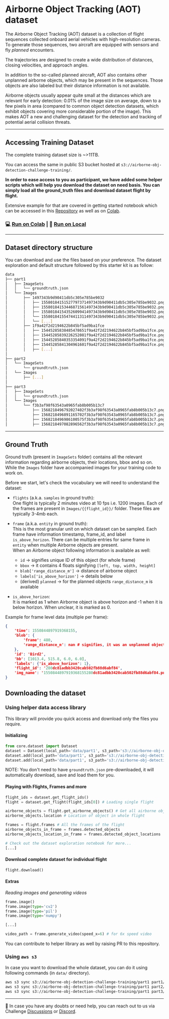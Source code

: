 # Airborne Object Tracking (AOT) dataset

The Airborne Object Tracking (AOT) dataset is a collection of flight sequences collected onboard aerial vehicles with high-resolution cameras. To generate those sequences, two aircraft are equipped with sensors and fly _planned_ encounters.

The trajectories are designed to create a wide distribution of distances, closing velocities, and approach angles. 

In addition to the so-called planned aircraft, AOT also contains other unplanned airborne objects, which may be present in the sequences.
Those objects are also labeled but their distance information is not available.

Airborne objects usually appear quite small at the distances which are relevant for early detection: 0.01% of the image size on average, down to a few pixels in area (compared to common object detection datasets, which exhibit objects covering more considerable portion of the image). This makes AOT a new and challenging dataset for the detection and tracking of potential aerial collision threats. 


------

## Accessing Training Dataset

The complete training dataset size is ~>11TB.

You can access the same in public S3 bucket hosted at `s3://airborne-obj-detection-challenge-training/`.

**In order to ease access to you as participant, we have added some helper scripts which will help you download the dataset on need basis.
You can simply load all the ground_truth files and download dataset flight by flight.**

Extensive example for that are covered in getting started notebook which can be accessed in this [Repository](/-/blob/master/data/dataset-playground.ipynb) as well as on [Colab](https://colab.research.google.com/drive/1B5Gevpg6GIlfMRRfiG79V8Foz13_ncUr).

### 💻 **[Run on Colab](https://colab.research.google.com/drive/1B5Gevpg6GIlfMRRfiG79V8Foz13_ncUr) | 💪 [Run on Local](/-/blob/master/data/dataset-playground.ipynb)**

------

## Dataset directory structure

You can download and use the files based on your preference. The dataset exploration and default structure followed by this starter kit is as follow:

```bash
data
├── part1
│   ├── ImageSets
│   │   └── groundtruth.json
│   └── Images
│       ├── 1497343b9d90411db5c305e785be9032
│       │   ├── 15580184151527797371497343b9d90411db5c305e785be9032.png
│       │   ├── 15580184153446871561497343b9d90411db5c305e785be9032.png
│       │   ├── 15580184154352609941497343b9d90411db5c305e785be9032.png
│       │   └── 15580184155474411311497343b9d90411db5c305e785be9032.png
│       │   └── [...]
│       ├── 1f9a42f2d2194622b845bf5ad9ba1fce
│       │   ├── 15445285838485478651f9a42f2d2194622b845bf5ad9ba1fce.png
│       │   ├── 15445285839226252081f9a42f2d2194622b845bf5ad9ba1fce.png
│       │   ├── 15445285840353354091f9a42f2d2194622b845bf5ad9ba1fce.png
│       │   ├── 15445285841304961601f9a42f2d2194622b845bf5ad9ba1fce.png
│       │   ├── [...]
│  
├── part2
│   └── ImageSets
│       └── groundtruth.json
│   └── Images
│       ├── [...]
│  
├── part3
│   ├── ImageSets
│   │   └── groundtruth.json
│   └── Images
│       └── f3b3af98f63543a0965fab8b005b13c7
│           ├── 1568218496792027402f3b3af98f63543a0965fab8b005b13c7.png
│           ├── 1568218496891165702f3b3af98f63543a0965fab8b005b13c7.png
│           ├── 1568218496986100575f3b3af98f63543a0965fab8b005b13c7.png
│           ├── 1568218497082896562f3b3af98f63543a0965fab8b005b13c7.png
```

-------

## Ground Truth

Ground truth (present in `ImageSets` folder) contains all the relevant information regarding airborne objects, their locations, bbox and so on.
While the `Images` folder have accompanied images for your training code to work on.

Before we start, let's check the vocabulary we will need to understand the dataset:

* `flights` (a.k.a. `samples` in ground truth):<br>
  One flight is typically 2 minutes video at 10 fps i.e. 1200 images. Each of the frames are present in `Images/{{flight_id}}/` folder. These files are typically 3-4mb each.


* `frame` (a.k.a. `entity` in ground truth):<br>
  This is the most granular unit on which dataset can be sampled. Each frame have information timestamp, frame_id, and label `is_above_horizon`.
  There can be multiple entries for same frame in `entity` when multiple Airborne objects are present.<br>
  When an Airborne object following information is available as well:
  - `id` -> signifies unique ID of this object (for whole frame)
  - `bbox` -> it contains 4 floats signifying `[left, top, width, height]`
  - `blob['range_distance_m']` -> distance of airborne object
  - `labels['is_above_horizon']` -> details below
  - (derived) `planned` -> for the planned objects `range_distance_m` is available
    

* `is_above_horizon`:<br>
  It is marked as 1 when Airborne object is above horizon and -1 when it is below horizon. When unclear, it is marked as 0.

Example for frame level data (multiple per frame):

```json
{
    'time': 1550844897919368155,
    'blob': {
        'frame': 480,
        'range_distance_m': nan # signifies, it was an unplanned object
    },
    'id': 'Bird2',
    'bb': [1013.4, 515.8, 6.0, 6.0],
    'labels': {'is_above_horizon': 1},
    'flight_id': '280dc81adbb3420cab502fb88d6abf84',
    'img_name': '1550844897919368155280dc81adbb3420cab502fb88d6abf84.png'
}
```

## Downloading the dataset

### Using helper data access library

This library will provide you quick access and download only the files you require.

#### Initializing

```python
from core.dataset import Dataset
dataset = Dataset(local_path='data/part1', s3_path='s3://airborne-obj-detection-challenge-training/part1/')
dataset.add(local_path='data/part1', s3_path='s3://airborne-obj-detection-challenge-training/part1/')
dataset.add(local_path='data/part1', s3_path='s3://airborne-obj-detection-challenge-training/part1/')
```

NOTE: You don't need to have `groundtruth.json` pre-downloaded, it will automatically download, save and load them for you.

#### Playing with Flights, Frames and more

```python
flight_ids = dataset.get_flight_ids()
flight = dataset.get_flight(flight_ids[0]) # Loading single flight

airborne_objects = flight.get_airborne_objects() # Get all airborne objects
airborne_objects.location # Location of object in whole flight

frames = flight.frames # All the frames of the flight
airborne_objects_in_frame = frames.detected_objects
airborne_objects_location_in_frame = frames.detected_object_locations

# Check out the dataset exploration notebook for more...
[...]
```

#### Download complete dataset for individual flight 
```python
flight.download()
```

#### Extras

_Reading images and generating videos_

```python
frame.image()
frame.image(type='cv2')
frame.image(type='pil')
frame.image(type='numpy')

[...]

video_path = frame.generate_video(speed_x=6) # for 6x speed video
```

You can contribute to helper library as well by raising PR to this repository.

### Using `aws s3`

In case you want to download the whole dataset, you can do it using following commands (in `data/` directory).

```bash
aws s3 sync s3://airborne-obj-detection-challenge-training/part1 part1/ --no-sign-request
aws s3 sync s3://airborne-obj-detection-challenge-training/part1 part2/ --no-sign-request
aws s3 sync s3://airborne-obj-detection-challenge-training/part1 part3/ --no-sign-request
```

-----

👋 In case you have any doubts or need help, you can reach out to us via Challenge [Discussions](https://www.aicrowd.com/challenges/airborne-object-tracking-challenge/discussion) or [Discord](https://discord.gg/BT9uegr).

